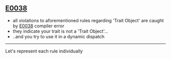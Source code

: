 ## [E0038](https://doc.rust-lang.org/error-index.html#E0038)

* all violations to aforementioned rules regarding 'Trait Object' are caught by [E0038](https://doc.rust-lang.org/error-index.html#E0038) compiler error
* they indicate your trait is not a 'Trait Object'...
* ..and you try to use it in a dynamic dispatch
---
Let's represent each rule individually